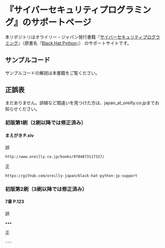 # 『サイバーセキュリティプログラミング』のサポートページ

本リポジトリはオライリー・ジャパン発行書籍『[サイバーセキュリティプログラミング](http://www.oreilly.co.jp/books/9784873117317/)』（原書名『[Black Hat Python](https://www.nostarch.com/blackhatpython)』） のサポートサイトです。

## サンプルコード

サンプルコードの解説は本書籍をご覧ください。

## 正誤表

まだありません。誤植など間違いを見つけた方は、japan_at_oreilly.co.jpまでお知らせください。

### 初版第1刷（2刷以降では修正済み）

#### まえがき P.xiv

誤
```
http://www.oreilly.co.jp/books/9784873117317/
```
正

```
https://github.com/oreilly-japan/black-hat-python-jp-support
```

### 初版第2刷（3刷以降では修正済み）

#### 7章 P.123

誤
```
★★★
```
正

```
☆☆☆
```

